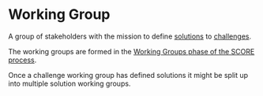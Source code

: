 # Working Group

A group of stakeholders with the mission to define [solutions](/glossary/solution.md) to [challenges](/glossary/challenge.md).

The working groups are formed in the [Working Groups phase of the SCORE process](/process/2-working-groups.md).

Once a challenge working group has defined solutions it might be split up into multiple solution working groups.
